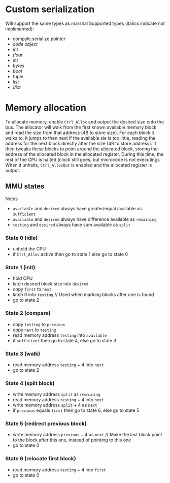 # Custom serialization
Will support the same types as marshal
Supported types (italics indicate not implimented):
* compyle.serialize.pointer
* *code object*
* int
* *float*
* str
* *bytes*
* *bool*
* tuple
* *list*
* *dict*

# Memory allocation
To allocate memory, enable `Ctrl_Alloc` and output the desired size onto the bus. The allocator will walk from the first known available memory block and read the size from that address (4B to store size). For each block it walks to, it jumps to then next if the available sie is too little, reading the address for the next block directly after the size (4B to store address). It then tweaks these blocks to point around the allocated block, storing the address of the allocated block in the allocated register. During this time, the rest of the CPU is halted (clock still goes, but microcode is not executing). When it unhalts, `Ctrl_AllocOut` is enabled and the allocated register is output.

## MMU states
Notes
* `available` and `desired` always have greater/equal available as `sufficient`
* `available` and `desired` always have difference available as `remaining`
* `testing` and `desired` always have sum available as `split`
### State 0 (idle)
* unhold the CPU
* if `Ctrl_Alloc` active then go to state 1 else go to state 0
### State 1 (init)
* hold CPU
* latch desired block size into `desired`
* copy `first` to `next`
* latch 0 into `testing`    // Used when marking blocks after one is found
* go to state 2
### State 2 (compare)
* copy `testing` to `previous`
* copy `next` to `testing`
* read memory address `testing` into `available`
* if `sufficient` then go to state 4, else go to state 3
### State 3 (walk)
* read memory address `testing` + 4 into `next`
* go to state 2
### State 4 (split block)
* write memory address `split` as `remaining`
* read memory address `testing` + 4 into `next`
* write memory address `split` + 4 as `next`
* if `previous` equals `first` then go to state 6, else go to state 5
### State 5 (redirect previous block)
* write memory address `previous` + 4 as `next`     // Make the last block point to the block after this one, instead of pointing to this one
* go to state 0
### State 6 (relocate first block)
* read memory address `testing` + 4 into `first`
* go to state 0
